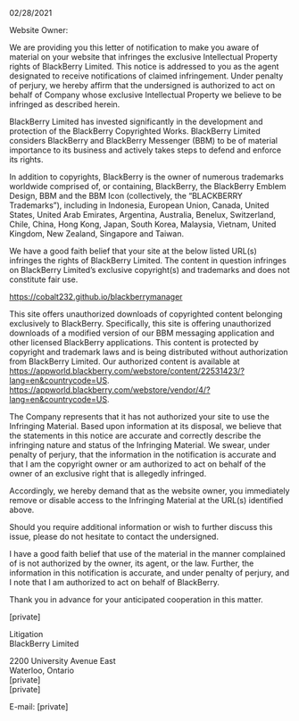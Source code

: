 02/28/2021

Website Owner:

We are providing you this letter of notification to make you aware of material on your website that infringes the exclusive Intellectual Property rights of BlackBerry Limited. This notice is addressed to you as the agent designated to receive notifications of claimed infringement. Under penalty of perjury, we hereby affirm that the undersigned is authorized to act on behalf of Company whose exclusive Intellectual Property we believe to be infringed as described herein.

BlackBerry Limited has invested significantly in the development and protection of the BlackBerry Copyrighted Works. BlackBerry Limited considers BlackBerry and BlackBerry Messenger (BBM) to be of material importance to its business and actively takes steps to defend and enforce its rights.

In addition to copyrights, BlackBerry is the owner of numerous trademarks worldwide comprised of, or containing, BlackBerry, the BlackBerry Emblem Design, BBM and the BBM Icon (collectively, the “BLACKBERRY Trademarks”), including in Indonesia, European Union, Canada, United States, United Arab Emirates, Argentina, Australia, Benelux, Switzerland, Chile, China, Hong Kong, Japan, South Korea, Malaysia, Vietnam, United Kingdom, New Zealand, Singapore and Taiwan.

We have a good faith belief that your site at the below listed URL(s) infringes the rights of BlackBerry Limited. The content in question infringes on BlackBerry Limited’s exclusive copyright(s) and trademarks and does not constitute fair use.

https://cobalt232.github.io/blackberrymanager

This site offers unauthorized downloads of copyrighted content belonging exclusively to BlackBerry. Specifically, this site is offering unauthorized downloads of a modified version of our BBM messaging application and other licensed BlackBerry applications. This content is protected by copyright and trademark laws and is being distributed without authorization from BlackBerry Limited. Our authorized content is available at https://appworld.blackberry.com/webstore/content/22531423/?lang=en&countrycode=US. https://appworld.blackberry.com/webstore/vendor/4/?lang=en&countrycode=US.

The Company represents that it has not authorized your site to use the Infringing Material. Based upon information at its disposal, we believe that the statements in this notice are accurate and correctly describe the infringing nature and status of the Infringing Material. We swear, under penalty of perjury, that the information in the notification is accurate and that I am the copyright owner or am authorized to act on behalf of the owner of an exclusive right that is allegedly infringed.

Accordingly, we hereby demand that as the website owner, you immediately remove or disable access to the Infringing Material at the URL(s) identified above.

Should you require additional information or wish to further discuss this issue, please do not hesitate to contact the undersigned.

I have a good faith belief that use of the material in the manner complained of is not authorized by the owner, its agent, or the law. Further, the information in this notification is accurate, and under penalty of perjury, and I note that I am authorized to act on behalf of BlackBerry.

Thank you in advance for your anticipated cooperation in this matter.

[private]  

Litigation  
BlackBerry Limited  

2200 University Avenue East  
Waterloo, Ontario  
[private]  
[private]  

E-mail: [private]  

